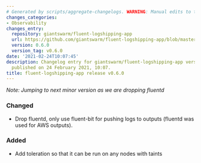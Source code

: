 ```yaml
---
# Generated by scripts/aggregate-changelogs. WARNING: Manual edits to this files will be overwritten.
changes_categories:
- Observability
changes_entry:
  repository: giantswarm/fluent-logshipping-app
  url: https://github.com/giantswarm/fluent-logshipping-app/blob/master/CHANGELOG.md#v060
  version: 0.6.0
  version_tag: v0.6.0
date: '2021-02-24T10:07:45'
description: Changelog entry for giantswarm/fluent-logshipping-app version 0.6.0,
  published on 24 February 2021, 10:07.
title: fluent-logshipping-app release v0.6.0
---
```


_Note: Jumping to next minor version as we are dropping fluentd_
### Changed
- Drop fluentd, only use fluent-bit for pushing logs to outputs (fluentd was used for AWS outputs).
### Added
- Add toleration so that it can be run on any nodes with taints
